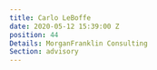 ```yaml
---
title: Carlo LeBoffe
date: 2020-05-12 15:39:00 Z
position: 44
Details: MorganFranklin Consulting
Section: advisory
---
```


